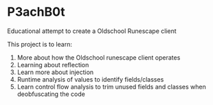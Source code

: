 # P3achB0t
Educational attempt to create a Oldschool Runescape client

This project is to learn:
1. More about how the Oldschool runescape client operates
1. Learning about reflection
1. Learn more about injection
1. Runtime analysis of values to identify fields/classes
1. Learn control flow analysis to trim unused fields and classes when deobfuscating the code
